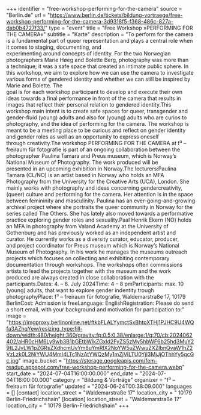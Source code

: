 +++
identifier = "free-workshop-performing-for-the-camera"
source = "Berlin.de"
url = "https://www.berlin.de/tickets/bildung-vortraege/free-workshop-performing-for-the-camera-3d9318f5-f368-486c-827a-dab0b4727f33/"
type = "event"
title = "Free Workshop »PERFORMING FOR THE CAMERA«"
subtitle = "Karte"
description = "To perform for the camera is a fundamental part of queer representation and plays a central role when it comes to staging, documenting, and experimenting around concepts of identity. For the two Norwegian photographers Marie Høeg and Bolette Berg, photography was more than a technique; it was a safe space that created an intimate public sphere. In this workshop, we aim to explore how we can use the camera to investigate various forms of gendered identity and whether we can still be inspired by Marie and Bolette. The goal is for each workshop participant to develop and execute their own ideas towards a final performance in front of the camera that results in images that reflect their personal relation to gendered identity.This workshop main intent is to create safe spaces for queer, transgender and gender-fluid (young) adults and also for (young) adults who are curios to photography, and the idea of performing for the camera. The workshop is meant to be a meeting place to be curious and reflect on gender identity and gender roles as well as an opportunity to express oneself through creativity.The workshop PERFORMING FOR THE CAMERA at f³ – freiraum für fotografie is part of an ongoing collaboration between the photographer Paulina Tamara and Preus museum, which is Norway’s National Museum of Photography. The work produced will be presented in an upcoming exhibition in Norway.The lecturers:Paulina Tamara (CL/NO) is an artist based in Norway who holds an MFA Photography from the University for the Creative Arts (UCA), London. She mainly works with photography and ideas concerning gendercreativity, (queer) culture and performing for the camera. Her attention is in the space between femininity and masculinity. Paulina has an ever-going-and-growing archival project where she portraits the queer community in Norway for the series called The Others. She has lately also moved towards a performative practice exploring gender roles and sexuality.Paal Henrik Ekern (NO) holds an MFA in photography from Valand Academy at the University of Gothenburg and has previously worked as an independent artist and curator. He currently works as a diversity curator, educator, producer, and project coordinator for Preus museum which is Norway’s National Museum of Photography. In his work he manages the museums outreach projects which focuses on collecting and exhibiting contemporary documentation through workshops. The workshops often commissions artists to lead the projects together with the museum and the work produced are always created in close collaboration with the participants.Dates: 4. – 6. July 2024Time: 4 – 8 pmParticipants: max. 10 (young) adults, that want to explore gender indentity trough photographyPlace: f³ – freiraum für fotografie, Waldemarstraße 17, 10179 BerlinCost: Admission is freeLanguage: EnglishRegistration: Please do send a short email, with your background and motivation for participation to:"
image = "https://imgproxy.berlinonline.net/ftkbFLALYymctSxBhtpXTHj1PJHC9U4WQfa3AZhqYew/resizing_type:fill-down/width:480/height:360/gravity:fp:0.5:0.38/enlarge:1/q:70/cb:2024062402/aHR0cHM6Ly9wb3B1bGEtbWlkZGxld2FyZS5zMy5hbWF6b25hd3MuY29tL2JvLW1pZGRsZXdhcmUvYm8uYmRlX2NoYW5uZWwuZXZlbnQvaW1hZ2VzLzk0L2NiYWU4MmI4LTc1NzAtYWQzMy1mZjVlLTU0YjI3MjJjOThhYy5qcGc.jpg"
image_bucket = "https://storage.googleapis.com/fem-readup.appspot.com/free-workshop-performing-for-the-camera.webp"
start_date = "2024-07-04T16:00:00.000"
end_date = "2024-07-04T16:00:00.000"
category = "Bildung & Vorträge"
organizer = "f³ – freiraum für fotografie"
updated = "2024-06-24T00:38:09.000"
languages = []
[contact]
location_street = "Waldemarstraße 17"
location_city = " 10179 Berlin-Friedrichshain"
[location]
location_street = "Waldemarstraße 17"
location_city = " 10179 Berlin-Friedrichshain"
+++